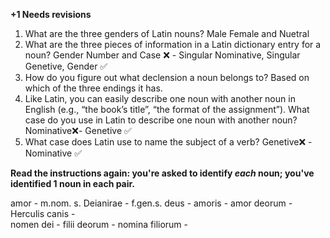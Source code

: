 **+1 Needs revisions**


1. What are the three genders of Latin nouns? Male Female and Nuetral
2. What are the three pieces of information in a Latin dictionary entry for a noun? Gender Number and Case ❌ - Singular Nominative, Singular Genetive, Gender ✅
3. How do you figure out what declension a noun belongs to? Based on which of the three endings it has. 
4. Like Latin, you can easily describe one noun with another noun in English (e.g., “the book’s title”, “the format of the assignment”). 
What case do you use in Latin to describe one noun with another noun? Nominative❌- Genetive ✅ 
5. What case does Latin use to name the subject of a verb? Genetive❌ - Nominative ✅



**Read the instructions again:  you're asked to identify  *each* noun; you've identified 1 noun in each pair.**


amor - m.nom. s. Deianirae - f.gen.s. 
deus - amoris  - 
amor deorum - 
Herculis canis -  
nomen dei - 
filii deorum - 
nomina filiorum - 


